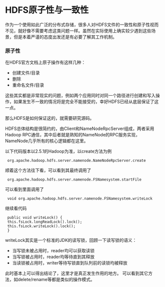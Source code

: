 HDFS原子性与一致性
===


作为一个使用如此广泛的分布式存储，很多人对HDFS文件的一致性和原子性视而不见，就好像不需要考虑这类问题一样。虽然在实际使用上确实较少遇到这些场景，但是本着严谨的态度出发还是有必要了解其工作机制。

### 原子性

在HDFS官方文档上原子操作有这样几种：

* 创建文件/目录
* 删除
* 重命名文件/目录

这些其实都是非常现实的问题，例如两个应用同时对同一个路径进行创建和写入操作，如果发生不一致的情况将是完全不能接受的，幸好HDFS已经从底层保证了这一点。

那么HDFS是如何保证这的，就需要研究源码。

HDFS总体结构是很简约的，由Client和NameNodeRpcServer组成，两者采用Hadoop RPC通信，其中后者就是熟知的NameNode的RPC服务实现，NameNode几乎所有的核心逻辑都在这里。

以下代码版本以2.5.1的Hadoop为准，以create方法为例

     org.apache.hadoop.hdfs.server.namenode.NameNodeRpcServer.create

顺着这个方法往下看，可以看到其最终调用了

     org.apache.hadoop.hdfs.server.namenode.FSNamesystem.startFile

可以看到里面调用了
     
     void org.apache.hadoop.hdfs.server.namenode.FSNamesystem.writeLock

继续看代码

     public void writeLock() {
     this.fsLock.longReadLock().lock();
     this.fsLock.writeLock().lock();
     }

writeLock其实是一个标准的JDK的读写锁，回顾一下读写锁的语义：

* 当写锁未被占用时，reader均可以获取读锁
* 当写锁被占用时，reader均等待直到其释放
* 当读锁被占用时，writer等待写锁直到队列前的读锁均被释放

此时基本上可以得出结论了，这里才是真正发生作用的地方。
可以看到其它方法，如delete/rename等都是类似的操作模式。

